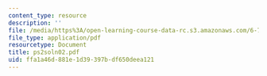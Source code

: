 ```yaml
---
content_type: resource
description: ''
file: /media/https%3A/open-learning-course-data-rc.s3.amazonaws.com/6-772-compound-semiconductor-devices-spring-2003/ffa1a46d881e1d39397bdf650deea121_ps2soln02.pdf
file_type: application/pdf
resourcetype: Document
title: ps2soln02.pdf
uid: ffa1a46d-881e-1d39-397b-df650deea121
---
```

